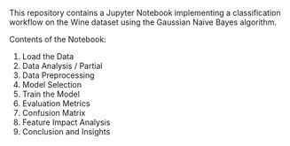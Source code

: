 This repository contains a Jupyter Notebook implementing a classification workflow on the Wine dataset using the Gaussian Naive Bayes algorithm.

Contents of the Notebook:

1. Load the Data
2. Data Analysis / Partial
3. Data Preprocessing
4. Model Selection
5. Train the Model
6. Evaluation Metrics
7. Confusion Matrix
8. Feature Impact Analysis
9. Conclusion and Insights
